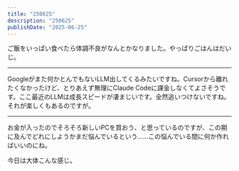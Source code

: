 ```yaml
---
title: "250625"
description: "250625"
publishDate: "2025-06-25"
---
```


ご飯をいっぱい食べたら体調不良がなんとかなりました。やっぱりごはんはだいじ。

---

Googleがまた何かとんでもないLLM出してくるみたいですね。Cursorから離れたくなかったけど、とりあえず無理にClaude Codeに課金しなくてよさそうです。ここ最近のLLMは成長スピードが凄まじいです。全然追いつけないですね。それが楽しくもあるのですが。

---

お金が入ったのでそろそろ新しいPCを買おう、と思っているのですが、この期に及んでどれにしようかまだ悩んでいるという……この悩んでいる間に何か作ればいいのにね。

今日は大体こんな感じ。